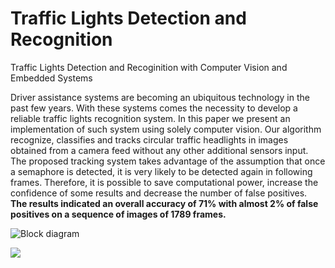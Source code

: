 # Traffic Lights Detection and Recognition
Traffic Lights Detection and Recoginition with Computer Vision and Embedded Systems

Driver assistance systems are becoming an ubiquitous technology in the past few years. With these systems comes the necessity to develop a reliable traffic lights recognition system. In this paper we present an implementation of such system using solely computer vision. Our algorithm recognize, classifies and tracks circular traffic headlights in images obtained from a camera feed without any other additional sensors input. The proposed tracking system takes advantage of the assumption that once a semaphore is detected, it is very likely to be detected again in following frames. Therefore, it is possible to save computational power, increase the confidence of some results and decrease the number of false positives. **The results indicated an overall accuracy of 71% with almost 2% of false positives on a sequence of images of 1789 frames.**

![Block diagram](https://raw.githubusercontent.com/fabiocrestani/TrafficLightsDetection/master/docs/figures/figure1.png)

![](https://raw.githubusercontent.com/fabiocrestani/TrafficLightsDetection/master/docs/figures/figure2.png)
